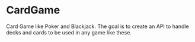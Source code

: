 # CardGame
Card Game like Poker and Blackjack. The goal is to create an API to handle decks and cards to be used in any game like these.
